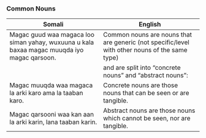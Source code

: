 ### Common Nouns

| **Somali**                                                                                  | **English**                                                                                   |
|--------------------------------------------------------------------------------------------------|-----------------------------------------------------------------------------------------------|
| Magac guud waa magaca loo siman yahay, wuxuuna u kala baxaa magac muuqda iyo magac qarsoon.      | Common nouns are nouns that are generic (not specific/level with other nouns of the same type)|
|                                                                                                  | and are split into “concrete nouns” and “abstract nouns”:                                     |
| Magac muuqda waa magaca la arki karo ama la taaban karo.                                         | Concrete nouns are those nouns that can be seen or are tangible.                             |
| Magac qarsooni waa kan aan la arki karin, lana taaban karin.                                     | Abstract nouns are those nouns which cannot be seen, nor are tangible.                       |
